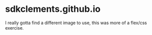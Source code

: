 # sdkclements.github.io
I really gotta find a different image to use, this was more of a flex/css exercise.